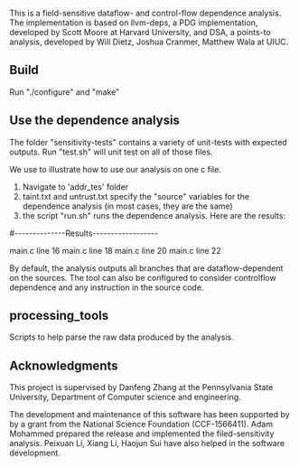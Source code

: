 This is a field-sensitive dataflow- and control-flow dependence analysis. The
implementation is based on llvm-deps, a PDG implementation, developed by Scott
Moore at Harvard University, and DSA, a points-to analysis, developed by Will
Dietz, Joshua Cranmer, Matthew Wala at UIUC.

## Build

Run "./configure" and "make"

## Use the dependence analysis

The folder "sensitivity-tests" contains a variety of unit-tests with expected
outputs. Run "test.sh" will unit test on all of those files.

We use to illustrate how to use our analysis on one c file.

1. Navigate to 'addr_tes' folder
2. taint.txt and untrust.txt specify the "source" variables for the dependence
analysis (in most cases, they are the same)
3. the script "run.sh" runs the dependence analysis. Here are the results:

#--------------Results------------------

main.c line 16
main.c line 18
main.c line 20
main.c line 22

By default, the analysis outputs all branches that are dataflow-dependent on
the sources. The tool can also be configured to consider controlflow dependence
and any instruction in the source code.

## processing_tools

Scripts to help parse the raw data produced by the analysis.

## Acknowledgments

This project is supervised by Danfeng Zhang at the Pennsylvania State
University, Department of Computer science and engineering.

The development and maintenance of this software has been supported by by a
grant from the National Science Foundation (CCF-1566411). Adam Mohammed
prepared the release and implemented the filed-sensitivity analysis. Peixuan
Li, Xiang Li, Haojun Sui have also helped in the software development.
